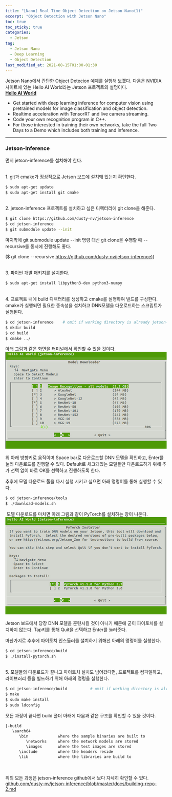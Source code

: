 ```yaml
---
title: "[Nano] Real Time Object Detection on Jetson Nano(1)"
excerpt: "Object Detection with Jetson Nano"
toc: true
toc_sticky: true
categories:
  - Jetson
tag:
  - Jetson Nano
  - Deep Learning
  - Object Detection
last_modified_at: 2021-08-15T01:00-01:30
---
```


Jetson Nano에서 간단한 Object Detecion 예제를 실행해 보겠다. 다음은 NVIDIA 사이트에 있는 Hello AI World라는 Jetson 프로젝트의 설명이다.
​
<br>**[Hello AI World](https://developer.nvidia.com/embedded/twodaystoademo#hello_ai_world)**
​
-   Get started with deep learning inference for computer vision using pretrained models for image classification and object detection.
-   Realtime acceleration with TensorRT and live camera streaming.
-   Code your own recognition program in C++.
-   For those interested in training their own networks, take the full Two Days to a Demo which includes both training and inference.

---

### Jetson-Inference

먼저 jetson-inference를 설치해야 한다.

<br>1\. git과 cmake가 정상적으로 Jetson 보드에 설치돼 있는지 확인한다.

``` bash
$ sudo apt-get update  
$ sudo apt-get install git cmake  
```

<br>2\. jetson-inference 프로젝트를 설치하고 싶은 디렉터리에 git clone을 해준다.

```bash
$ git clone https://github.com/dusty-nv/jetson-inference
$ cd jetson-inference
$ git submodule update --init
```

마지막에 git submodule update --init 명령 대신 git clone을 수행할 때 --recursive를 동시에 진행해도 좋다.

($ git clone --recursive [https://github.com/dusty-nv/jetson-inference)](https://github.com/dusty-nv/jetson-inference)) 

<br>3\. 파이썬 개발 패키지를 설치한다.

```bash
$ sudo apt-get install libpython3-dev python3-numpy
```

<br>4\. 프로젝트 내에 build 디렉터리를 생성하고 cmake를 실행하여 빌드를 구성한다. cmake가 실행되면 필요한 종속성을 설치하고 DNN모델을 다운로드하는 스크립트가 실행된다.

```bash
$ cd jetson-inference    # omit if working directory is already jetson-inference/ from above
$ mkdir build
$ cd build
$ cmake ../
```

아래 그림과 같은 화면을 터미널에서 확인할 수 있을 것이다.
​
![Real-Time-Object-Detection-on-Jetson-Nano(1)1](/assets/images/Real-Time-Object-Detection-on-Jetson-Nano(1)/Real-Time-Object-Detection-on-Jetson-Nano(1)1.jpg)

위 아래 방향키로 움직이며 Space bar로 다운로드할 DNN 모델을 확인하고, Enter를 눌러 다운로드를 진행할 수 있다. Default로 체크돼있는 모델들만 다운로드하기 위해 추가 선택 없이 바로 OK를 선택하고 진행하도록 한다.

추후에 모델 다운로드 툴을 다시 실행 시키고 싶으면 아래 명령어를 통해 실행할 수 있다.

```bash
$ cd jetson-inference/tools
$ ./download-models.sh
```
​
모델 다운로드를 마치면 아래 그림과 같이 PyTorch를 설치하는 창이 나온다.
​
![Real-Time-Object-Detection-on-Jetson-Nano(1)2](/assets/images/Real-Time-Object-Detection-on-Jetson-Nano(1)/Real-Time-Object-Detection-on-Jetson-Nano(1)2.jpg)

Jetson 보드에서 당장 DNN 모델을 훈련시킬 것이 아니기 때문에 굳이 파이토치를 설치하지 않는다. Tap키를 통해 Quit을 선택하고 Enter를 눌러준다.

마찬가지로 추후에 파이토치 인스톨러를 설치하기 위해선 아래의 명령어를 실행한다.

```bash
$ cd jetson-inference/build
$ ./install-pytorch.sh
```

<br>5\. 모델들의 다운로드가 끝나고 파이토치 설치도 넘어갔다면, 프로젝트를 컴파일하고, 라이브러리 등을 빌드하기 위해 아래의 명령을 실행한다.
​
```bash
$ cd jetson-inference/build          # omit if working directory is already build/ from above
$ make
$ sudo make install
$ sudo ldconfig
```

모든 과정이 끝나면 build 폴더 아래에 다음과 같은 구조를 확인할 수 있을 것이다.
​
```
|-build
   \aarch64
      \bin             where the sample binaries are built to
         \networks     where the network models are stored
         \images       where the test images are stored
      \include         where the headers reside
      \lib             where the libraries are build to
```
​
<br><br>위의 모든 과정은 jetson-inference github에서 보다 자세히 확인할 수 있다.
​
[github.com/dusty-nv/jetson-inference/blob/master/docs/building-repo-2.md](https://github.com/dusty-nv/jetson-inference/blob/master/docs/building-repo-2.md)
